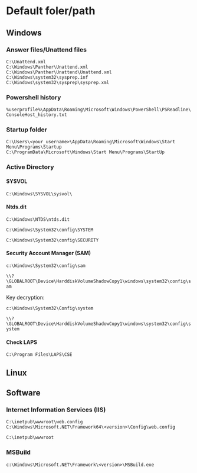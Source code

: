 # Default foler/path

## Windows
### Answer files/Unattend files
```
C:\Unattend.xml
C:\Windows\Panther\Unattend.xml
C:\Windows\Panther\Unattend\Unattend.xml
C:\Windows\system32\sysprep.inf
C:\Windows\system32\sysprep\sysprep.xml
```

### Powershell history
`%userprofile%\AppData\Roaming\Microsoft\Windows\PowerShell\PSReadline\ConsoleHost_history.txt`

### Startup folder
```
C:\Users\<your_username>\AppData\Roaming\Microsoft\Windows\Start Menu\Programs\Startup
C:\ProgramData\Microsoft\Windows\Start Menu\Programs\StartUp
```

### Active Directory

#### SYSVOL
`C:\Windows\SYSVOL\sysvol\`

#### Ntds.dit
`C:\Windows\NTDS\ntds.dit`

`C:\Windows\System32\config\SYSTEM`

`C:\Windows\System32\config\SECURITY`

#### Security Account Manager (SAM)
`c:\Windows\System32\config\sam`

`\\?\GLOBALROOT\Device\HarddiskVolumeShadowCopy1\windows\system32\config\sam`

Key decryption:

`c:\Windows\System32\Config\system`

`\\?\GLOBALROOT\Device\HarddiskVolumeShadowCopy1\windows\system32\config\system`

#### Check LAPS
`C:\Program Files\LAPS\CSE`


## Linux


## Software

### Internet Information Services (IIS)
```
C:\inetpub\wwwroot\web.config
C:\Windows\Microsoft.NET\Framework64\<version>\Config\web.config
```

`C:\inetpub\wwwroot`

### MSBuild
`c:\Windows\Microsoft.NET\Framework\<version>\MSBuild.exe`